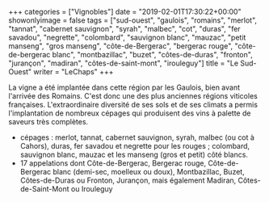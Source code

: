 +++
categories = ["Vignobles"]
date = "2019-02-01T17:30:22+00:00"
showonlyimage = false
tags = ["sud-ouest", "gaulois", "romains", "merlot", "tannat", "cabernet sauvignon", "syrah", "malbec", "cot", "duras", "fer savadou", "negrette", "colombard", "sauvignon blanc", "mauzac", "petit manseng", "gros manseng", "côte-de-Bergerac", "bergerac rouge", "côte-de-bergerac blanc", "montbazillac", "buzet", "côtes-de-duras", "fronton", "jurançon", "madiran", "côtes-de-saint-mont", "irouleguy"]
title = "Le Sud-Ouest"
writer = "LeChaps"
+++

La vigne a été implantée dans cette région par les Gaulois, bien avant l'arrivée des Romains. C'est donc une des plus anciennes régions viticoles françaises. L'extraordinaire diversité de ses sols et de ses climats a permis l'implantation de nombreux cépages qui produisent des vins à palette de saveurs très complètes.

* cépages :  merlot, tannat, cabernet sauvignon, syrah, malbec (ou cot à Cahors), duras, fer savadou et negrette pour les rouges ; colombard, sauvignon blanc, mauzac et les manseng (gros et petit) côté blancs.
* 17 appelations dont Côte-de-Bergerac, Bergerac rouge, Côte-de-Bergerac blanc (demi-sec, moelleux ou doux), Montbazillac, Buzet, Côtes-de-Duras ou Fronton, Jurançon, mais également Madiran, Côtes-de-Saint-Mont ou Irouleguy
